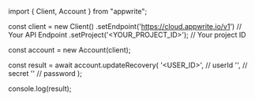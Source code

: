 import { Client, Account } from "appwrite";

const client = new Client()
    .setEndpoint('https://cloud.appwrite.io/v1') // Your API Endpoint
    .setProject('&lt;YOUR_PROJECT_ID&gt;'); // Your project ID

const account = new Account(client);

const result = await account.updateRecovery(
    '<USER_ID>', // userId
    '<SECRET>', // secret
    '' // password
);

console.log(result);
